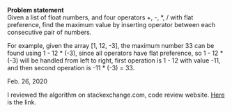 **Problem statement**<br>
Given a list of float numbers, and four operators +, -, *, / with flat preference, find the maximum value by inserting operator between each consecutive pair of numbers.<br>

For example, given the array [1, 12, -3], the maximum number 33 can be found using 1 - 12 * (-3), since all operators have flat preference, so 1 - 12 * (-3) will be handled from left to right, first operation is 1 - 12 with value -11, and then second operation is -11 * (-3) = 33.<br>

Feb. 26, 2020<br>

I reviewed the algorithm on stackexchange.com, code review website. [Here](https://codereview.stackexchange.com/questions/186306/recursive-function-challenge) is the link. <br>

